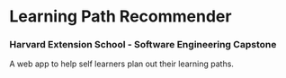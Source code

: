# Learning Path Recommender
### Harvard Extension School - Software Engineering Capstone

A web app to help self learners plan out their learning paths.
